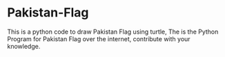 # Pakistan-Flag
This is a python code to draw Pakistan Flag using turtle, The is the Python Program for Pakistan Flag over the internet, contribute with your knowledge.
